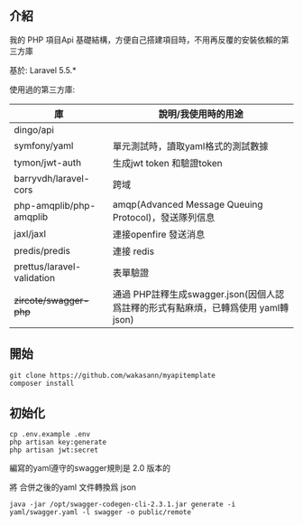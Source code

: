 ## 介紹

我的 PHP 項目Api 基礎結構，方便自己搭建項目時，不用再反覆的安裝依賴的第三方庫



基於: Laravel 5.5.*

使用過的第三方庫:


| 庫 |  說明/我使用時的用途 |
| ------ | ----- |
|   dingo/api  | |
|   symfony/yaml |  單元測試時，讀取yaml格式的測試數據 |
|   tymon/jwt-auth | 生成jwt token 和驗證token |
|  barryvdh/laravel-cors | 跨域 |
| php-amqplib/php-amqplib |  amqp(Advanced Message Queuing Protocol)，發送隊列信息 |
| jaxl/jaxl | 連接openfire 發送消息|
| predis/predis | 連接 redis |
| prettus/laravel-validation|  表單驗證|
| ~~zircote/swagger-php~~ | 通過 PHP註釋生成swagger.json(因個人認爲註釋的形式有點麻煩，已轉爲使用 yaml轉json) |

## 開始

```
git clone https://github.com/wakasann/myapitemplate
composer install
```

## 初始化
```
cp .env.example .env
php artisan key:generate
php artisan jwt:secret
```

編寫的yaml遵守的swagger規則是 2.0 版本的

將 合併之後的yaml 文件轉換爲 json

```
java -jar /opt/swagger-codegen-cli-2.3.1.jar generate -i yaml/swagger.yaml -l swagger -o public/remote`
```